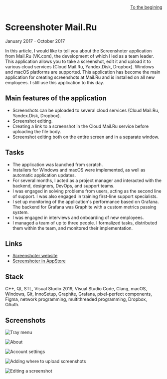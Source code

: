 <p align="right" width="100%"><a href="https://sploid.github.io/">To the begining</a></p>

# Screenshoter Mail.Ru

January 2017 - October 2017

In this article, I would like to tell you about the Screenshoter application from Mail.Ru (VK.com), the development of which I led as a team leader. This application allows you to take a screenshot, edit it and upload it to various cloud services (Cloud Mail.Ru, Yandex.Disk, Dropbox). Windows and macOS platforms are supported. This application has become the main application for creating screenshots at Mail.Ru and is installed on all new employees. I still use this application to this day.

## Main features of the application

- Screenshots can be uploaded to several cloud services (Cloud Mail.Ru, Yandex.Disk, Dropbox).
- Screenshot editing.
- Creating a link to a screenshot in the Cloud Mail.Ru service before uploading the file body.
- Screenshot editing both on the entire screen and in a separate window.

## Tasks

- The application was launched from scratch.
- Installers for Windows and macOS were implemented, as well as automatic application updates.
- For several months, I acted as a project manager and interacted with the backend, designers, DevOps, and support teams.
- I was engaged in solving problems from users, acting as the second line of support. I was also engaged in training first-line support specialists.
- I set up monitoring of the application's performance based on Grafana. The backend for Grafana was Graphite with a custom metrics passing system.
- I was engaged in interviews and onboarding of new employees.
- I managed a team of up to three people. I formalized tasks, distributed them within the team, and monitored their implementation.

## Links

- [Screenshoter website](https://screenshoter.mail.ru/?lang=en)
- [Screenshoter in AppStore](https://apps.apple.com/us/app/screenshoter-mail-ru/id1144027175?mt=12)

## Stack

С++, Qt, STL, Visual Studio 2019, Visual Studio Code, Clang, macOS, Windows, Git, InnoSetup, Graphite, Grafana, pixel-perfect components, Figma, network programming, multithreaded programming, Dropbox, OAuth.

## Screenshots

![Tray menu](https://sploid.github.io/imgs/projects/screenshoter_1.png)

![About](https://sploid.github.io/imgs/projects/screenshoter_2.png)

![Account settings](https://sploid.github.io/imgs/projects/screenshoter_3.png)

![Adding where to upload screenshots](https://sploid.github.io/imgs/projects/screenshoter_4.png)

![Editing a screenshot](https://sploid.github.io/imgs/projects/screenshoter_5.png)
